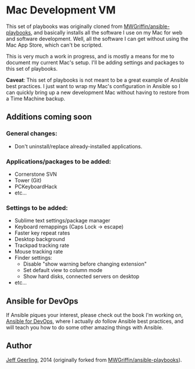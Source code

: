 # Mac Development VM

This set of playbooks was originally cloned from [MWGriffin/ansible-playbooks](https://github.com/MWGriffin/ansible-playbooks), and basically installs all the software I use on my Mac for web and software development. Well, all the software I can get without using the Mac App Store, which can't be scripted.

This is very much a work in progress, and is mostly a means for me to document my current Mac's setup. I'll be adding settings and packages to this set of playbooks.

**Caveat**: This set of playbooks is not meant to be a great example of Ansible best practices. I just want to wrap my Mac's configuration in Ansible so I can quickly bring up a new development Mac without having to restore from a Time Machine backup.

## Additions coming soon

### General changes:

  - Don't uninstall/replace already-installed applications.

### Applications/packages to be added:

  - Cornerstone SVN
  - Tower (Git)
  - PCKeyboardHack
  - etc...

### Settings to be added:

  - Sublime text settings/package manager
  - Keyboard remappings (Caps Lock -> escape)
  - Faster key repeat rates
  - Desktop background
  - Trackpad tracking rate
  - Mouse tracking rate
  - Finder settings:
    - Disable "show warning before changing extension"
    - Set default view to column mode
    - Show hard disks, connected servers on desktop
  - etc...

## Ansible for DevOps

If Ansible piques your interest, please check out the book I'm working on, [Ansible for DevOps](https://leanpub.com/ansible-for-devops), where I actually *do* follow Ansible best practices, and will teach you how to do some other amazing things with Ansible.

## Author

[Jeff Geerling](http://jeffgeerling.com/), 2014 (originally forked from [MWGriffin/ansible-playbooks](https://github.com/MWGriffin/ansible-playbooks)).
